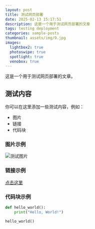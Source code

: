 ```yaml
---
layout: post
title: 测试网页部署
date: 2025-02-13 15:17:51
description: 这是一个用于测试网页部署的文章
tags: testing deployment
categories: sample-posts
thumbnail: assets/img/9.jpg
images:
  lightbox2: true
  photoswipe: true
  spotlight: true
  venobox: true
---
```


这是一个用于测试网页部署的文章。

## 测试内容

你可以在这里添加一些测试内容，例如：

- 图片
- 链接
- 代码块

### 图片示例

![测试图片](https://via.placeholder.com/150)

### 链接示例

[点击这里](https://www.google.com)

### 代码块示例

```python
def hello_world():
    print("Hello, World!")

hello_world()

